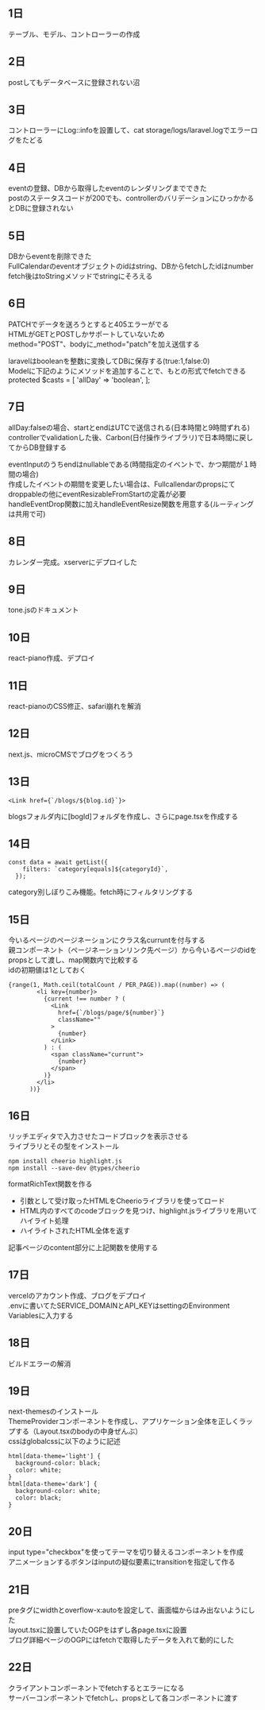 ## 1日

テーブル、モデル、コントローラーの作成

## 2日

postしてもデータベースに登録されない沼

## 3日
コントローラーにLog::infoを設置して、cat storage/logs/laravel.logでエラーログをたどる

## 4日

eventの登録、DBから取得したeventのレンダリングまでできた<br>
postのステータスコードが200でも、controllerのバリデーションにひっかかるとDBに登録されない

## 5日

DBからeventを削除できた<br>
FullCalendarのeventオブジェクトのidはstring、DBからfetchしたidはnumber<br>
fetch後はtoStringメソッドでstringにそろえる

## 6日

PATCHでデータを送ろうとすると405エラーがでる<br>
HTMLがGETとPOSTしかサポートしていないため<br>
method="POST"、bodyに_method="patch"を加え送信する

laravelはbooleanを整数に変換してDBに保存する(true:1,false:0)<br>
Modelに下記のようにメソッドを追加することで、もとの形式でfetchできる<br>
protected $casts = [
        'allDay' => 'boolean',
    ];

## 7日

allDay:falseの場合、startとendはUTCで送信される(日本時間と9時間ずれる)<br>
controllerでvalidationした後、Carbon(日付操作ライブラリ)で日本時間に戻してからDB登録する

eventInputのうちendはnullableである(時間指定のイベントで、かつ期間が１時間の場合)<br>
作成したイベントの期間を変更したい場合は、Fullcallendarのpropsにてdroppableの他にeventResizableFromStartの定義が必要<br>
handleEventDrop関数に加えhandleEventResize関数を用意する(ルーティングは共用で可)

## 8日

カレンダー完成。xserverにデプロイした

## 9日

tone.jsのドキュメント

## 10日

react-piano作成、デプロイ

## 11日

react-pianoのCSS修正、safari崩れを解消

## 12日

next.js、microCMSでブログをつくろう

## 13日

```
<Link href={`/blogs/${blog.id}`}>
```
blogsフォルダ内に[bogId]フォルダを作成し、さらにpage.tsxを作成する

## 14日

```
const data = await getList({
    filters: `category[equals]${categoryId}`,
  });
```
category別しぼりこみ機能。fetch時にフィルタリングする

## 15日

今いるページのページネーションにクラス名curruntを付与する<br>
親コンポーネント（ページネーションリンク先ページ）から今いるページのidをpropsとして渡し、map関数内で比較する<br>
idの初期値は1としておく
```
{range(1, Math.ceil(totalCount / PER_PAGE)).map((number) => (
        <li key={number}>
          {current !== number ? (
            <Link
              href={`/blogs/page/${number}`}
              className=""
            >
              {number}
            </Link>
          ) : (
            <span className="currunt">
              {number}
            </span>
          )}
        </li>
      ))}
```

## 16日

リッチエディタで入力させたコードブロックを表示させる<br>
ライブラリとその型をインストール
```
npm install cheerio highlight.js
npm install --save-dev @types/cheerio
```

formatRichText関数を作る
- 引数として受け取ったHTMLをCheerioライブラリを使ってロード
- HTML内のすべてのcodeブロックを見つけ、highlight.jsライブラリを用いてハイライト処理
- ハイライトされたHTML全体を返す
  
記事ページのcontent部分に上記関数を使用する

## 17日

vercelのアカウント作成、ブログをデプロイ<br>
.envに書いてたSERVICE_DOMAINとAPI_KEYはsettingのEnvironment Variablesに入力する

## 18日

ビルドエラーの解消

## 19日

next-themesのインストール<br>
ThemeProviderコンポーネントを作成し、アプリケーション全体を正しくラップする（Layout.tsxのbodyの中身ぜんぶ）<br>
cssはglobalcssに以下のように記述
```
html[data-theme='light'] {
  background-color: black;
  color: white;
}
html[data-theme='dark'] {
  background-color: white;
  color: black;
}
```

## 20日

input type="checkbox"を使ってテーマを切り替えるコンポーネントを作成<br>
アニメーションするボタンはinputの疑似要素にtransitionを指定して作る

## 21日

preタグにwidthとoverflow-x:autoを設定して、画面幅からはみ出ないようにした<br>
layout.tsxに設置していたOGPをはずし各page.tsxに設置<br>
ブログ詳細ページのOGPにはfetchで取得したデータを入れて動的にした

## 22日

クライアントコンポーネントでfetchするとエラーになる<br>
サーバーコンポーネントでfetchし、propsとして各コンポーネントに渡す
